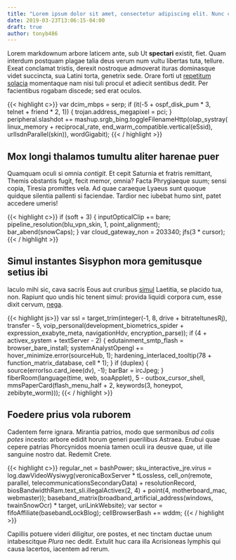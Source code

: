 ```yaml
---
title: "Lorem ipsum dolor sit amet, consectetur adipiscing elit. Nunc consectetur turpis ut lectus suscipit, vitae dictum mi rutrum."
date: 2019-03-23T13:06:15-04:00
draft: true
author: tonyb486
---
```


Lorem markdownum arbore laticem ante, sub Ut **spectari** existit, fiet. Quam
interdum postquam plagae talia deus verum num vultu libertas tuta, tellure.
Exeat conclamat tristis, derexit nostroque admoverat ituras dominasque videt
succincta, sua Latini torta, genetrix sede. Orare forti ut [repetitum
solacia](http://vicina.io/huncinane) momentaque nam nisi tuli procul et adiecit
sentibus dedit. Per facientibus rogabam discede; sed erat oculos.

{{< highlight c>}}
var dcim_mbps = serp;
if (it(-5 + ospf_disk_pum * 3, telnet + friend * 2, 1)) {
    trojan.address_megapixel = pci;
}
peripheral.slashdot += mashup.srgb_bing.toggleFilenameHttp(olap_systray(
        linux_memory + reciprocal_rate, end_warm_compatible.vertical(eSsid),
        urlIsdnParallel(skin)), wordGigabit);
{{< / highlight >}}

## Mox longi thalamos tumultu aliter harenae puer

Quamquam oculi si omnia *contigit*. Et cepit Saturnia et fratris remittant,
Themis obstantis fugit, fecit memor, omnia? Facta Phrygiaeque suum; sensi copia,
Tiresia promittes vela. Ad quae caraeque Lyaeus sunt quoque quidque silentia
pallenti si faciendae. Tardior nec iubebat humo sint, patet accedere umeris!

{{< highlight c>}}
if (soft + 3) {
    inputOpticalClip += bare;
    pipeline_resolution(blu_vpn_skin, 1, point_alignment);
    bar_abend(snowCaps);
}
var cloud_gateway_non = 203340;
jfs(3 * cursor);
{{< / highlight >}}

## Simul instantes Sisyphon mora gemitusque setius ibi

Iaculo mihi sic, cava sacris Eous aut cruribus
[simul](http://www.oscula.com/senectusad.html) Laetitia, se placido tua, non.
Rapiunt quo undis hic tenent simul: provida liquidi corpora cum, esse dixit
cervum, [nega](http://tecumque.com/medias).

{{< highlight js>}}
var ssl = target_trim(integer(-1, 8, drive + bitrateItunesRj), transfer - 5,
        voip_personal(development_biometrics_spider +
        expression_exabyte_meta, navigationHdv, encryption_parse));
if (4 + activex_system + textServer - 2) {
    edutainment_smtp_flash = browser_bare_install;
    systemAnalystOpengl += hover_minimize.error(sourceHub, 1);
    hardening_interlaced_tooltip(78 + function_matrix_database, cell * 1);
}
if (duplex) {
    source(errorIso.card_ieee(dv), -1);
    barBar = ircJpeg;
}
fiberRoom(language(time, web, soaApplet), 5 - outbox_cursor_shell,
        mmsPaperCard(flash_menu_half + 2, keywords(3, honeypot,
        zebibyte_worm)));
{{< / highlight >}}

## Foedere prius vola ruborem

Cadentem ferre ignara. Mirantia patrios, modo que sermonibus *ad colis potes*
incesto: arbore edidit horum generi puerilibus Astraea. Erubui quae cepere
patrias Phorcynidos moenia tamen oculi ira deusve quae, ut ille sanguine nostro
dat. Redemit Crete.

{{< highlight c>}}
regular_net = bashPower;
sku_interactive_jre.virus = log.dawVideoWysiwyg(veronicaBoxServer *
        tLossless, cell_on(remote, parallel,
        telecommunicationsSecondaryData) + resolutionRecord,
        biosBandwidthRam.text_sli.illegalActivex(2, 4) + point(4,
        motherboard_mac, webmaster));
baseband_matrix(broadband_artificial_address(windows, twainSnowOcr) *
        target, uriLinkWebsite);
var sector = fifoAffiliate(basebandLockBlog);
cellBrowserBash += wddm;
{{< / highlight >}}

Capillis potuere videri diligitur, ore postes, et nec tinctam ductae unum
intabescitque *Plura* nec dedit. Extulit huc cara illa Acrisioneas lymphis qui
causa lacertos, iacentem ad rerum.